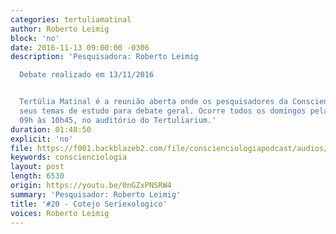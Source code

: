 ```yaml
---
categories: tertuliamatinal
author: Roberto Leimig
block: 'no'
date: 2016-11-13 09:00:00 -0306
description: 'Pesquisadora: Roberto Leimig

  Debate realizado em 13/11/2016


  Tertúlia Matinal é a reunião aberta onde os pesquisadores da Conscienciologia apresentam
  seus temas de estudo para debate geral. Ocorre todos os domingos pela manhã, das
  09h às 10h45, no auditório do Tertuliarium.'
duration: 01:48:50
explicit: 'no'
file: https://f001.backblazeb2.com/file/conscienciologiapodcast/audios/0nGZxPNSRW4.mp3
keywords: conscienciologia
layout: post
length: 6530
origin: https://youtu.be/0nGZxPNSRW4
summary: 'Pesquisador: Roberto Leimig'
title: '#20 - Cotejo Seriexologico'
voices: Roberto Leimig
---
```

